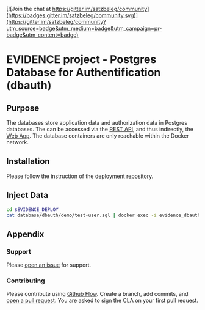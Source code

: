 [![Join the chat at https://gitter.im/satzbeleg/community](https://badges.gitter.im/satzbeleg/community.svg)](https://gitter.im/satzbeleg/community?utm_source=badge&utm_medium=badge&utm_campaign=pr-badge&utm_content=badge)

# EVIDENCE project - Postgres Database for Authentification (dbauth)

## Purpose
The databases store application data and authorization data in Postgres databases. 
The can be accessed via the [REST API](https://github.com/satzbeleg/evidence-restapi), 
and thus indirectly, the [Web App](https://github.com/satzbeleg/evidence-app).
The database containers are only reachable within the Docker network.

## Installation
Please follow the instruction of the [deployment repository](https://github.com/satzbeleg/evidence-deploy).

## Inject Data

```sh
cd $EVIDENCE_DEPLOY 
cat database/dbauth/demo/test-user.sql | docker exec -i evidence_dbauth psql -U evidence -d evidence
```

## Appendix

### Support
Please [open an issue](https://github.com/satzbeleg/evidence-database/issues/new) for support.

### Contributing
Please contribute using [Github Flow](https://guides.github.com/introduction/flow/). Create a branch, add commits, and [open a pull request](https://github.com/satzbeleg/evidence-database/compare/).
You are asked to sign the CLA on your first pull request.

